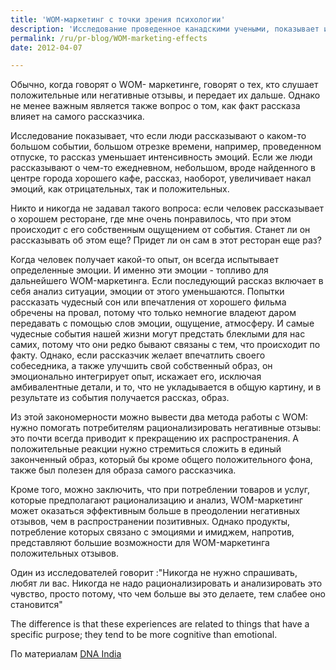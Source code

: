 ```yaml
---
title: 'WOM-маркетинг с точки зрения психологии'
description: 'Исследование проведенное канадскими учеными, показывает интересные психологические закономерности. Обычно, когда говорят о WOM- маркетинге, говорят о тех, кто слушает положительные или негативные отзывы, и передает их дальше. Однако не менее важным является также вопрос о том, как факт рассказа влияет на самого рассказчика.'
permalink: /ru/pr-blog/WOM-marketing-effects
date: 2012-04-07

---
```


Обычно, когда говорят о WOM- маркетинге, говорят о тех, кто слушает положительные или негативные отзывы, и передает их дальше. Однако не менее важным является также вопрос о том, как факт рассказа влияет на самого рассказчика.

Исследование показывает, что если люди рассказывают о каком-то большом событии, большом отрезке времени, например, проведенном отпуске, то рассказ уменьшает интенсивность эмоций. Если же люди рассказывают о чем-то ежедневном, небольшом, вроде найденного в центре города хорошего кафе, рассказ, наоборот, увеличивает накал эмоций, как отрицательных, так и положительных.

Никто и никогда не задавал такого вопроса: если человек рассказывает о хорошем ресторане, где мне очень понравилось, что при этом происходит с его собственным ощущением от события. Станет ли он рассказывать об этом еще? Придет ли он сам в этот ресторан еще раз?

Когда человек получает какой-то опыт, он всегда испытывает определенные эмоции. И именно эти эмоции - топливо для дальнейшего WOM-маркетинга. Если последующий рассказ включает в себя анализ ситуации, эмоции от этого уменьшаются. Попытки рассказать чудесный сон или впечатления от хорошего фильма обречены на провал, потому что только немногие владеют даром передавать с помощью слов эмоции, ощущение, атмосферу. И самые чудесные события нашей жизни могут предстать блеклыми для нас самих, потому что они редко бывают связаны с тем, что происходит по факту. Однако, если рассказчик желает впечатлить своего собеседника, а также улучшить свой собственный образ, он  эмоционально интегрирует опыт, искажает его, исключая амбивалентные детали, и то, что не укладывается в общую картину, и в результате из события получается рассказ, образ.

Из этой закономерности можно вывести два метода работы с WOM: нужно помогать потребителям рационализировать негативные отзывы: это почти всегда приводит к прекращению их распространения. А положительные реакции нужно стремиться сложить в единый законченный образ, который бы кроме общего положительного фона, также был полезен для образа самого рассказчика.

Кроме того, можно заключить, что при потреблении товаров и услуг, которые предполагают рационализацию и анализ, WOM-маркетинг может оказаться эффективным больше в преодолении негативных отзывов, чем в распространении позитивных. Однако продукты, потребление которых связано с эмоциями и имиджем, напротив, представляют большие возможности для WOM-маркетинга положительных отзывов.

Один из исследователей говорит :"Никогда не нужно спрашивать, любят ли вас. Никогда не надо рационализировать и анализировать это чувство, просто потому, что чем больше вы это делаете, тем слабее оно становится"

The difference is that these experiences are related to things that have a specific purpose; they tend to be more cognitive than emotional.

По материалам <a href="https://www.dnaindia.com/scitech/report_how-word-of-mouth-makes-happy-memories-less-special_1677183">DNA India</a>

